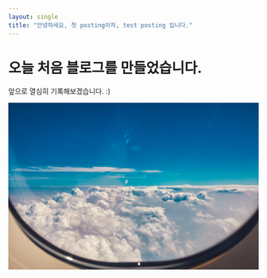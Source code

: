 ```yaml
---
layout: single
title: "안녕하세요, 첫 posting이자, test posting 입니다."
---
```


# 오늘 처음 블로그를 만들었습니다.

앞으로 열심히 기록해보겠습니다. :) 

![sky](../images/2023-02-12-first/sky.jpg)
